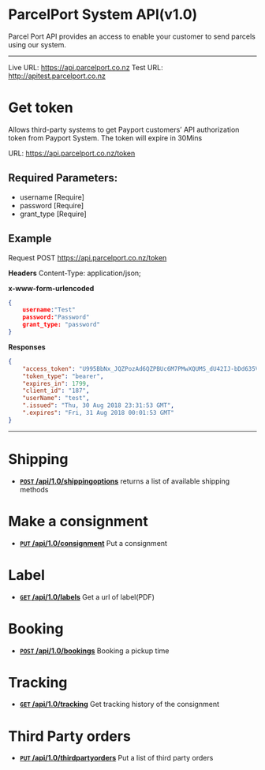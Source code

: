 # ParcelPort System API(v1.0)

Parcel Port API provides an access to enable your customer to send parcels using our system.

***

Live URL: https://api.parcelport.co.nz
Test URL: http://apitest.parcelport.co.nz

# Get token
Allows third-party systems to get Payport customers’ API authorization token from Payport System. The token will expire in 30Mins

URL: https://api.parcelport.co.nz/token

## Required Parameters:
* username [Require]
* password [Require]
* grant_type [Require]

## Example
Request 
POST https://api.parcelport.co.nz/token

**Headers**
Content-Type: application/json;

**x-www-form-urlencoded**
``` json
{
    username:"Test"
    password:"Password"
    grant_type: "password"
}
```

**Responses**
``` json
{
    "access_token": "U995BbNx_JQZPozAd6QZPBUc6M7PMwXQUMS_dU42IJ-bDd635VLC1q-ksDO2EnUCsJvo6hrFiiE_KkXcsDOguj1wISMudM45DTWNwE9E-4Ik0DdK6e-U-KU8CSdXyD8K0lJArHMpff7m1DWIV0OgBDY73S7w18P12ygXRZBcbiwkynQpKwDgR6WzQouTmSOoXcwYajV8aDo7fKNqyDn32n7hY79ADz8-yfRUK_f7_ynIvvyuoJI43NsFNy46d4YYjD9zyU-rz0tu-kTVkWfq4zVT3msOfiMZCSkCPgUuOeXvglsf-iyktWZZRAg4p1cEVVc3-Wo0wRuuMwqoA0Dx_Q",
    "token_type": "bearer",
    "expires_in": 1799,
    "client_id": "187",
    "userName": "test",
    ".issued": "Thu, 30 Aug 2018 23:31:53 GMT",
    ".expires": "Fri, 31 Aug 2018 00:01:53 GMT"
} 
```

***

# Shipping
- **[<code>POST</code> /api/1.0/shippingoptions](Shipping/GetShippingMethod.md)** returns a list of available shipping methods

# Make a consignment
- **[<code>PUT</code> /api/1.0/consignment](Consignment/PostConsignment.md)** Put a consignment

# Label
- **[<code>GET</code> /api/1.0/labels](Label/GetLabel.md)** Get a url of label(PDF)

# Booking
- **[<code>POST</code> /api/1.0/bookings](Booking/PostBooking.md)** Booking a pickup time

# Tracking
- **[<code>GET</code> /api/1.0/tracking](Tracking/GetTracking.md)** Get tracking history of the consignment

# Third Party orders
- **[<code>PUT</code> /api/1.0/thirdpartyorders](ThirdPartyOrders/PutThirdPartyOrders.md)** Put a list of third party orders
